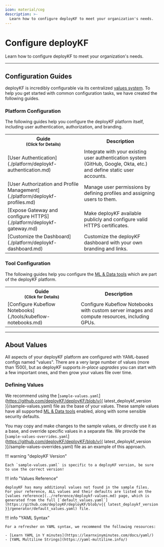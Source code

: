 ```yaml
---
icon: material/cog
description: >-
  Learn how to configure deployKF to meet your organization's needs.
---
```


# Configure deployKF

Learn how to configure deployKF to meet your organization's needs.

---

## Configuration Guides

deployKF is incredibly configurable via its centralized [values system](#about-values).
To help you get started with common configuration tasks, we have created the following guides.

### __Platform Configuration__

The following guides help you configure the deployKF platform itself, including user authentication, authorization, and branding.

<table markdown="span">
  <tr>
    <th>Guide<br><small>(Click for Details)</small></th>
    <th>Description</th>
  </tr>
  <tr markdown>
    <td markdown>[User Authentication](./platform/deploykf-authentication.md)</td>
    <td>Integrate with your existing user authentication system (GitHub, Google, Okta, etc.) and define static user accounts.</td>
  </tr>
  <tr markdown>
    <td markdown>[User Authorization and Profile Management](./platform/deploykf-profiles.md)</td>
    <td>Manage user permissions by defining profiles and assigning users to them.</td>
  </tr>
  <tr markdown>
    <td markdown>[Expose Gateway and configure HTTPS](./platform/deploykf-gateway.md)</td>
    <td>Make deployKF available publicly and configure valid HTTPS certificates.</td>
  </tr>
  <tr markdown>
    <td markdown>[Customize the Dashboard](./platform/deploykf-dashboard.md)</td>
    <td>Customize the deployKF dashboard with your own branding and links.</td>
  </tr>
</table>

### __Tool Configuration__

The following guides help you configure the [ML & Data tools](../reference/tools.md#tool-index) which are part of the deployKF platform.

<table markdown="span">
  <tr>
    <th>Guide<br><small>(Click for Details)</small></th>
    <th>Description</th>
  </tr>
  <tr markdown>
    <td markdown>[Configure Kubeflow Notebooks](./tools/kubeflow-notebooks.md)</td>
    <td>Configure Kubeflow Notebooks with custom server images and compute resources, including GPUs.</td>
  </tr>
</table>

---

## About Values

All aspects of your deployKF platform are configured with YAML-based configs named "values".
There are a very large number of values (more than 1500), but as deployKF supports _in-place upgrades_ you can start with a few important ones, and then grow your values file over time.

### __Defining Values__

We recommend using the [`sample-values.yaml`](https://github.com/deployKF/deployKF/blob/v{{ latest_deploykf_version }}/sample-values.yaml) file as the base of your values.
These sample values have all supported [ML & Data tools](../reference/tools.md#tool-index) enabled, along with some sensible security defaults.

You may copy and make changes to the sample values, or directly use it as a base, and override specific values in a separate file.
We provide the [`sample-values-overrides.yaml`](https://github.com/deployKF/deployKF/blob/v{{ latest_deploykf_version }}/sample-values-overrides.yaml) file as an example of this approach.

!!! warning "deployKF Version"

    Each `sample-values.yaml` is specific to a deployKF version, be sure to use the correct version!

!!! info "Values Reference"

    deployKF has many additional values not found in the sample files.
    For your reference, ALL values and their defaults are listed on the [values reference](../reference/deploykf-values.md) page, which is generated from the full [`default_values.yaml`](https://github.com/deployKF/deployKF/blob/v{{ latest_deploykf_version }}/generator/default_values.yaml) file.

!!! info "YAML Syntax"

    For a refresher on YAML syntax, we recommend the following resources:
    
    - [Learn YAML in Y minutes](https://learnxinyminutes.com/docs/yaml/)
    - [YAML Multiline Strings](https://yaml-multiline.info/)
